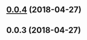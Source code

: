 <a name="0.0.4"></a>
## [0.0.4](https://github.com/chrisboustead/videojs-hls-quality-selector/compare/v0.0.3...v0.0.4) (2018-04-27)

<a name="0.0.3"></a>
## 0.0.3 (2018-04-27)

